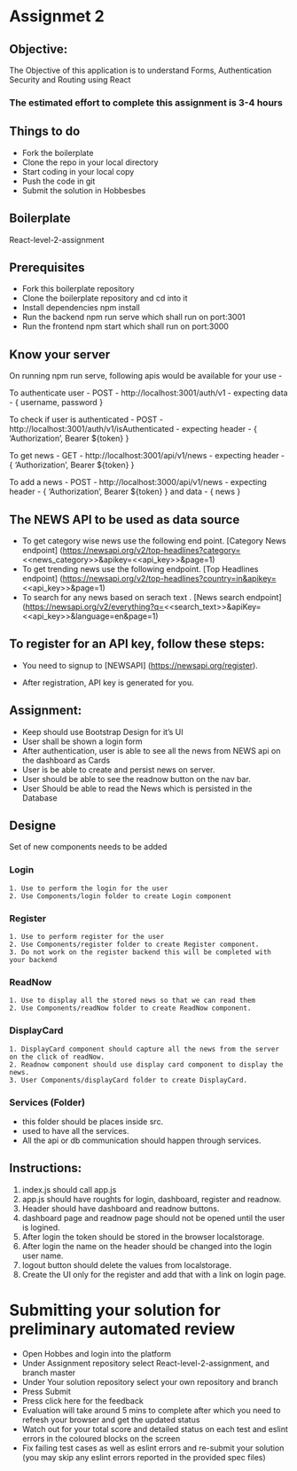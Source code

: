 # Assignmet 2

## Objective:
The Objective of this application is to understand Forms, Authentication Security and Routing using React

### The estimated effort to complete this assignment is 3-4 hours

## Things to do
- Fork the boilerplate
- Clone the repo in your local directory
- Start coding in your local copy
- Push the code in git
- Submit the solution in Hobbesbes
    
## Boilerplate
React-level-2-assignment

## Prerequisites
- Fork this boilerplate repository
- Clone the boilerplate repository and cd into it
- Install dependencies npm install
- Run the backend npm run serve which shall run on port:3001
- Run the frontend npm start which shall run on port:3000

## Know your server
On running npm run serve, following apis would be available for your use -

To authenticate user - POST - http://localhost:3001/auth/v1 - expecting data - { username, password }

To check if user is authenticated - POST - http://localhost:3001/auth/v1/isAuthenticated - expecting header - { ‘Authorization’, Bearer ${token} }

To get news - GET - http://localhost:3001/api/v1/news - expecting header - { ‘Authorization’, Bearer ${token} }

To add a news - POST - http://localhost:3000/api/v1/news - expecting header - { ‘Authorization’, Bearer ${token} } and data - { news }


## The NEWS API to be used as data source
- To get category wise news use the following end point. [Category News endpoint]
(https://newsapi.org/v2/top-headlines?category=<<news_category>>&apikey=<<api_key>>&page=1)
- To get trending news use the following endpoint. [Top Headlines endpoint]
(https://newsapi.org/v2/top-headlines?country=in&apikey=<<api_key>>&page=1)
- To search for any news based on serach text . [News search endpoint]
(https://newsapi.org/v2/everything?q=<<search_text>>&apiKey=<<api_key>>&language=en&page=1)
## To register for an API key, follow these steps:
- You need to signup to [NEWSAPI] (https://newsapi.org/register).

- After registration, API key is generated for you.

## Assignment:

- Keep should use Bootstrap Design for it’s UI
- User shall be shown a login form
- After authentication, user is able to see all the news from NEWS api on the dashboard as Cards
- User is be able to create and persist news on server.
- User should be able to see the readnow button on the nav bar.
- User Should be able to read the News which is persisted in the Database


## Designe
Set of new components needs to be added

### Login
    1. Use to perform the login for the user
    2. Use Components/login folder to create Login component

### Register
    1. Use to perform register for the user
    2. Use Components/register folder to create Register component.
    3. Do not work on the register backend this will be completed with your backend

### ReadNow
    1. Use to display all the stored news so that we can read them
    2. Use Components/readNow folder to create ReadNow component.

### DisplayCard
    1. DisplayCard component should capture all the news from the server on the click of readNow.
    2. Readnow component should use display card component to display the news.
    3. User Components/displayCard folder to create DisplayCard.

### Services (Folder)
- this folder should be places inside src.
- used to have all the services.
- All the api or db communication should happen through services.


## Instructions:
1. index.js should call app.js
2. app.js should have roughts for login, dashboard, register and readnow.
3. Header should have dashboard and readnow buttons.
4. dashboard page and readnow page should not be opened until the user is logined.
5. After login the token should be stored in the browser localstorage.
6. After login the name on the header should be changed into the login user name.
7. logout button should delete the values from localstorage.
8. Create the UI only for the register and add that with a link on login page.

# Submitting your solution for preliminary automated review
- Open Hobbes and login into the platform
- Under Assignment repository select React-level-2-assignment, and branch master
- Under Your solution repository select your own repository and branch
- Press Submit
- Press click here for the feedback
- Evaluation will take around 5 mins to complete after which you need to refresh your browser and get the updated status
- Watch out for your total score and detailed status on each test and eslint errors in the coloured blocks on the screen
- Fix failing test cases as well as eslint errors and re-submit your solution (you may skip any eslint errors reported in the provided spec files)
